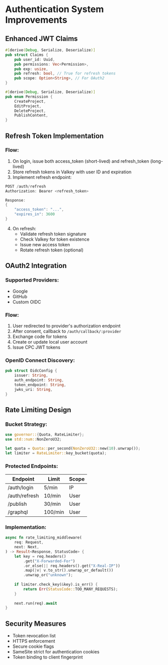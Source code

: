 # Authentication System Improvements

## Enhanced JWT Claims
```rust
#[derive(Debug, Serialize, Deserialize)]
pub struct Claims {
    pub user_id: Uuid,
    pub permissions: Vec<Permission>,
    pub exp: usize,
    pub refresh: bool, // True for refresh tokens
    pub scope: Option<String>, // For OAuth2
}

#[derive(Debug, Serialize, Deserialize)]
pub enum Permission {
    CreateProject,
    EditProject,
    DeleteProject,
    PublishContent,
}
```

## Refresh Token Implementation
### Flow:
1. On login, issue both access_token (short-lived) and refresh_token (long-lived)
2. Store refresh tokens in Valkey with user ID and expiration
3. Implement refresh endpoint:
```rust
POST /auth/refresh
Authorization: Bearer <refresh_token>

Response:
{
    "access_token": "...",
    "expires_in": 3600
}
```
4. On refresh:
   - Validate refresh token signature
   - Check Valkey for token existence
   - Issue new access token
   - Rotate refresh token (optional)

## OAuth2 Integration
### Supported Providers:
- Google
- GitHub
- Custom OIDC

### Flow:
1. User redirected to provider's authorization endpoint
2. After consent, callback to `/auth/callback/:provider`
3. Exchange code for tokens
4. Create or update local user account
5. Issue CPC JWT tokens

### OpenID Connect Discovery:
```rust
pub struct OidcConfig {
    issuer: String,
    auth_endpoint: String,
    token_endpoint: String,
    jwks_uri: String,
}
```

## Rate Limiting Design
### Bucket Strategy:
```rust
use governor::{Quota, RateLimiter};
use std::num::NonZeroU32;

let quota = Quota::per_second(NonZeroU32::new(10).unwrap());
let limiter = RateLimiter::key_bucket(quota);
```

### Protected Endpoints:
| Endpoint | Limit | Scope |
|----------|-------|-------|
| /auth/login | 5/min | IP |
| /auth/refresh | 10/min | User |
| /publish | 30/min | User |
| /graphql | 100/min | User |

### Implementation:
```rust
async fn rate_limiting_middleware(
    req: Request,
    next: Next,
) -> Result<Response, StatusCode> {
    let key = req.headers()
        .get("X-Forwarded-For")
        .or_else(|| req.headers().get("X-Real-IP"))
        .map(|v| v.to_str().unwrap_or_default())
        .unwrap_or("unknown");
    
    if limiter.check_key(&key).is_err() {
        return Err(StatusCode::TOO_MANY_REQUESTS);
    }
    
    next.run(req).await
}
```

## Security Measures
- Token revocation list
- HTTPS enforcement
- Secure cookie flags
- SameSite strict for authentication cookies
- Token binding to client fingerprint